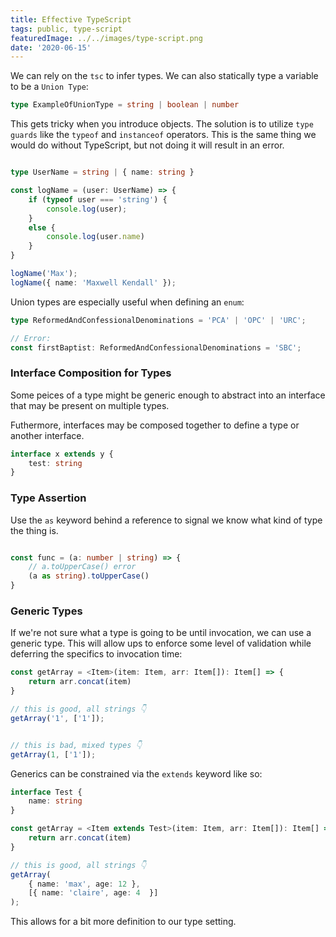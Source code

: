 ```yaml
---
title: Effective TypeScript
tags: public, type-script
featuredImage: ../../images/type-script.png
date: '2020-06-15'
---
```


We can rely on the `tsc` to infer types. We can also statically type a variable to be a `Union Type`:

```typescript
type ExampleOfUnionType = string | boolean | number
```

This gets tricky when you introduce objects. The solution is to utilize `type guards` like the `typeof` and `instanceof` operators. This is the same thing we would do without TypeScript, but not doing it will result in an error.

```typescript

type UserName = string | { name: string }

const logName = (user: UserName) => {
    if (typeof user === 'string') {
        console.log(user);
    }
    else {
        console.log(user.name)
    }
}

logName('Max');
logName({ name: 'Maxwell Kendall' });


```

Union types are especially useful when defining an `enum`:

```typescript
type ReformedAndConfessionalDenominations = 'PCA' | 'OPC' | 'URC';

// Error:
const firstBaptist: ReformedAndConfessionalDenominations = 'SBC';

```

### Interface Composition for Types

Some peices of a type might be generic enough to abstract into an interface that may be present on multiple types. 

Futhermore, interfaces may be composed together to define a type or another interface.

```typescript
interface x extends y {
    test: string
}
```

### Type Assertion
Use the `as` keyword behind a reference to signal we know what kind of type the thing is.

```typescript

const func = (a: number | string) => {
    // a.toUpperCase() error
    (a as string).toUpperCase()
}

```

### Generic Types

If we're not sure what a type is going to be until invocation, we can use a generic type. This will allow ups to enforce some level of validation while deferring the specifics to invocation time:

```typescript
const getArray = <Item>(item: Item, arr: Item[]): Item[] => {
    return arr.concat(item)
}

// this is good, all strings 👇
getArray('1', ['1']);


// this is bad, mixed types 👇
getArray(1, ['1']);
```

Generics can be constrained via the `extends` keyword like so:

```typescript
interface Test {
    name: string
}

const getArray = <Item extends Test>(item: Item, arr: Item[]): Item[] => {
    return arr.concat(item)
}

// this is good, all strings 👇
getArray(
    { name: 'max', age: 12 },
    [{ name: 'claire', age: 4  }]
);
```

This allows for a bit more definition to our type setting.